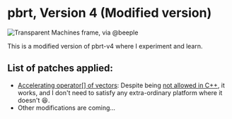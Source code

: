 pbrt, Version 4 (Modified version)
===============================

![Transparent Machines frame, via @beeple](images/teaser-transparent-machines.png)

This is a modified version of pbrt-v4 where I experiment and learn. 

List of patches applied:
------------------------

 * [Accelerating operator\[\] of vectors](https://github.com/MoamenAbdelsattar/pbrt-v4/commit/76b85a9d50092abc1d8068eeea4f2fec48041f73): Despite being [not allowed in C++](https://stackoverflow.com/a/11996970), it works, and I don't need to satisfy any extra-ordinary platform where it doesn't 😆.
 * Other modifications are coming...
